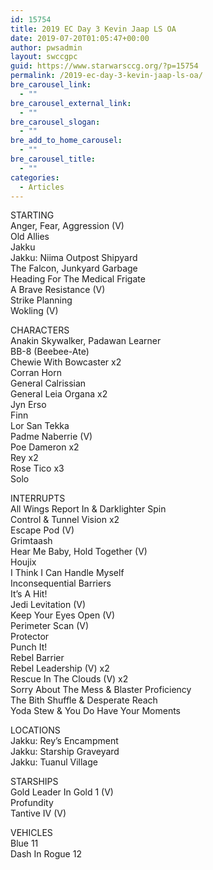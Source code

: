 ```yaml
---
id: 15754
title: 2019 EC Day 3 Kevin Jaap LS OA
date: 2019-07-20T01:05:47+00:00
author: pwsadmin
layout: swccgpc
guid: https://www.starwarsccg.org/?p=15754
permalink: /2019-ec-day-3-kevin-jaap-ls-oa/
bre_carousel_link:
  - ""
bre_carousel_external_link:
  - ""
bre_carousel_slogan:
  - ""
bre_add_to_home_carousel:
  - ""
bre_carousel_title:
  - ""
categories:
  - Articles
---
```

STARTING  
Anger, Fear, Aggression (V)  
Old Allies  
Jakku  
Jakku: Niima Outpost Shipyard  
The Falcon, Junkyard Garbage  
Heading For The Medical Frigate  
A Brave Resistance (V)  
Strike Planning  
Wokling (V)

CHARACTERS  
Anakin Skywalker, Padawan Learner  
BB-8 (Beebee-Ate)  
Chewie With Bowcaster x2  
Corran Horn  
General Calrissian  
General Leia Organa x2  
Jyn Erso  
Finn  
Lor San Tekka  
Padme Naberrie (V)  
Poe Dameron x2  
Rey x2  
Rose Tico x3  
Solo

INTERRUPTS  
All Wings Report In & Darklighter Spin  
Control & Tunnel Vision x2  
Escape Pod (V)  
Grimtaash  
Hear Me Baby, Hold Together (V)  
Houjix  
I Think I Can Handle Myself  
Inconsequential Barriers  
It&#8217;s A Hit!  
Jedi Levitation (V)  
Keep Your Eyes Open (V)  
Perimeter Scan (V)  
Protector  
Punch It!  
Rebel Barrier  
Rebel Leadership (V) x2  
Rescue In The Clouds (V) x2  
Sorry About The Mess & Blaster Proficiency  
The Bith Shuffle & Desperate Reach  
Yoda Stew & You Do Have Your Moments

LOCATIONS  
Jakku: Rey&#8217;s Encampment  
Jakku: Starship Graveyard  
Jakku: Tuanul Village

STARSHIPS  
Gold Leader In Gold 1 (V)  
Profundity  
Tantive IV (V)

VEHICLES  
Blue 11  
Dash In Rogue 12